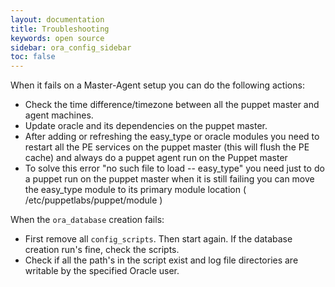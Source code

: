 ```yaml
---
layout: documentation
title: Troubleshooting
keywords: open source
sidebar: ora_config_sidebar
toc: false
---
```

When it fails on a Master-Agent setup you can do the following actions:

- Check the time difference/timezone between all the puppet master and agent machines.
- Update oracle and its dependencies on the puppet master.
- After adding or refreshing the easy_type or oracle modules you need to restart all the PE services on the puppet master (this will flush the PE cache) and always do a puppet agent run on the Puppet master
- To solve this error "no such file to load -- easy_type" you need just to do a puppet run on the puppet master when it is still failing you can move the easy_type module to its primary module location ( /etc/puppetlabs/puppet/module )

When the `ora_database` creation fails:

- First remove all `config_scripts`. Then start again. If the database creation run's fine, check the scripts.
- Check if all the path's in the script exist and log file directories are writable by the specified Oracle user. 
